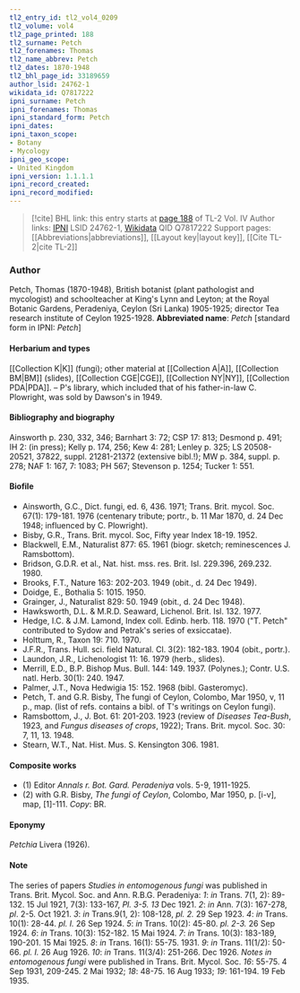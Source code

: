 ```yaml
---
tl2_entry_id: tl2_vol4_0209
tl2_volume: vol4
tl2_page_printed: 188
tl2_surname: Petch
tl2_forenames: Thomas
tl2_name_abbrev: Petch
tl2_dates: 1870-1948
tl2_bhl_page_id: 33189659
author_lsid: 24762-1
wikidata_id: Q7817222
ipni_surname: Petch
ipni_forenames: Thomas
ipni_standard_form: Petch
ipni_dates: 
ipni_taxon_scope: 
- Botany
- Mycology
ipni_geo_scope: 
- United Kingdom
ipni_version: 1.1.1.1
ipni_record_created: 
ipni_record_modified:
---
```


> [!cite] BHL link: this entry starts at [page 188](https://www.biodiversitylibrary.org/page/33189659) of TL-2 Vol. IV
> Author links: [IPNI](https://www.ipni.org/a/24762-1) LSID 24762-1, [Wikidata](https://www.wikidata.org/wiki/Q7817222) QID Q7817222
> Support pages: [[Abbreviations|abbreviations]], [[Layout key|layout key]], [[Cite TL-2|cite TL-2]]

### Author

Petch, Thomas (1870-1948), British botanist (plant pathologist and mycologist) and schoolteacher at King's Lynn and Leyton; at the Royal Botanic Gardens, Peradeniya, Ceylon (Sri Lanka) 1905-1925; director Tea research institute of Ceylon 1925-1928. 
**Abbreviated name**: *Petch* \[standard form in IPNI: *Petch*\]

#### Herbarium and types

[[Collection K|K]] (fungi); other material at [[Collection A|A]], [[Collection BM|BM]] (slides), [[Collection CGE|CGE]], [[Collection NY|NY]], [[Collection PDA|PDA]]. – P's library, which included that of his father-in-law C. Plowright, was sold by Dawson's in 1949.

#### Bibliography and biography

Ainsworth p. 230, 332, 346; Barnhart 3: 72; CSP 17: 813; Desmond p. 491; IH 2: (in press); Kelly p. 174, 256; Kew 4: 281; Lenley p. 325; LS 20508-20521, 37822, suppl. 21281-21372 (extensive bibl.!); MW p. 384, suppl. p. 278; NAF 1: 167, 7: 1083; PH 567; Stevenson p. 1254; Tucker 1: 551.

#### Biofile

- Ainsworth, G.C., Dict. fungi, ed. 6, 436. 1971; Trans. Brit. mycol. Soc. 67(1): 179-181. 1976 (centenary tribute; portr., b. 11 Mar 1870, d. 24 Dec 1948; influenced by C. Plowright).
- Bisby, G.R., Trans. Brit. mycol. Soc, Fifty year Index 18-19. 1952.
- Blackwell, E.M., Naturalist 877: 65. 1961 (biogr. sketch; reminescences J. Ramsbottom).
- Bridson, G.D.R. et al., Nat. hist. mss. res. Brit. Isl. 229.396, 269.232. 1980.
- Brooks, F.T., Nature 163: 202-203. 1949 (obit., d. 24 Dec 1949).
- Doidge, E., Bothalia 5: 1015. 1950.
- Grainger, J., Naturalist 829: 50. 1949 (obit., d. 24 Dec 1948).
- Hawksworth, D.L. & M.R.D. Seaward, Lichenol. Brit. Isl. 132. 1977.
- Hedge, I.C. & J.M. Lamond, Index coll. Edinb. herb. 118. 1970 ("T. Petch" contributed to Sydow and Petrak's series of exsiccatae).
- Holttum, R., Taxon 19: 710. 1970.
- J.F.R., Trans. Hull. sci. field Natural. Cl. 3(2): 182-183. 1904 (obit., portr.).
- Laundon, J.R., Lichenologist 11: 16. 1979 (herb., slides).
- Merrill, E.D., B.P. Bishop Mus. Bull. 144: 149. 1937. (Polynes.); Contr. U.S. natl. Herb. 30(1): 240. 1947.
- Palmer, J.T., Nova Hedwigia 15: 152. 1968 (bibl. Gasteromyc).
- Petch, T. and G.R. Bisby, The fungi of Ceylon, Colombo, Mar 1950, v, 11 p., map. (list of refs. contains a bibl. of T's writings on Ceylon fungi).
- Ramsbottom, J., J. Bot. 61: 201-203. 1923 (review of *Diseases Tea-Bush*, 1923, and *Fungus diseases of crops*, 1922); Trans. Brit. mycol. Soc. 30: 7, 11, 13. 1948.
- Stearn, W.T., Nat. Hist. Mus. S. Kensington 306. 1981.

#### Composite works

- (1) Editor *Annals r. Bot. Gard. Peradeniya* vols. 5-9, 1911-1925.
- (2) with G.R. Bisby, *The fungi of Ceylon*, Colombo, Mar 1950, p. \[i-v\], map, \[1\]-111. *Copy*: BR.

#### Eponymy

*Petchia* Livera (1926).

#### Note

The series of papers *Studies in entomogenous fungi* was published in Trans. Brit. Mycol. Soc. and Ann. R.B.G. Peradeniya:
*1*: *in* Trans. 7(1, 2): 89-132. 15 Jul 1921, 7(3): 133-167, *Pl. 3-5. 13* Dec 1921. *2*: *in* Ann. 7(3): 167-278, *pl*. 2-5. Oct 1921.
*3*: *in* Trans.9(1, 2): 108-128, *pl. 2.* 29 Sep 1923. *4*: *in* Trans. 10(1): 28-44. *pl. I.* 26 Sep 1924.
*5*: *in* Trans. 10(2): 45-80. *pl. 2-3.* 26 Sep 1924. *6*: *in* Trans. 10(3): 152-182. 15 Mai 1924.
*7*: *in* Trans. 10(3): 183-189, 190-201. 15 Mai 1925.
*8*: *in* Trans. 16(1): 55-75. 1931.
*9*: *in* Trans. 11(1/2): 50-66. *pl. I.* 26 Aug 1926. *10*: *in* Trans. 11(3/4): 251-266. Dec 1926.
*Notes in entomogenous fungi* were published in Trans. Brit. Mycol. Soc. *16*: 55-75. 4 Sep 1931, 209-245. 2 Mai 1932; *18*: 48-75. 16 Aug 1933; *19*: 161-194. 19 Feb 1935.

